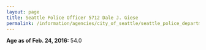 ```yaml
---
layout: page
title: Seattle Police Officer 5712 Dale J. Giese
permalink: /information/agencies/city_of_seattle/seattle_police_department/copbook/5712/
---
```


**Age as of Feb. 24, 2016:** 54.0
